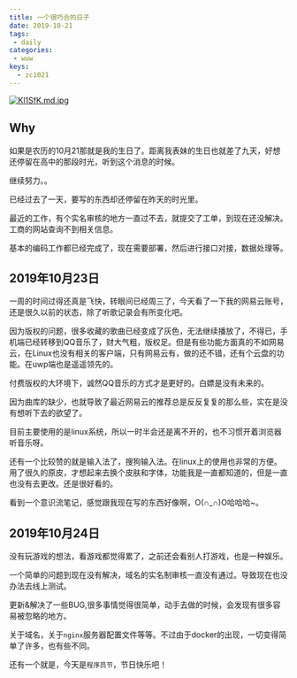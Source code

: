```yaml
---
title: 一个很巧合的日子
date: 2019-10-21
tags:
 - daily
categories:
 - wuw
keys:
  - zc1021
---
```


[![Kl1SfK.md.jpg](https://s2.ax1x.com/2019/10/21/Kl1SfK.md.jpg)](https://imgchr.com/i/Kl1SfK)

## Why

如果是农历的10月21那就是我的生日了。距离我表妹的生日也就差了九天，好想还停留在高中的那段时光，听到这个消息的时候。

继续努力。。

已经过去了一天，要写的东西却还停留在昨天的时光里。

最近的工作，有个实名审核的地方一直过不去，就提交了工单，到现在还没解决。工商的网站查询不到相关信息。

基本的编码工作都已经完成了，现在需要部署，然后进行接口对接，数据处理等。

## 2019年10月23日

一周的时间过得还真是飞快，转眼间已经周三了，今天看了一下我的网易云账号，还是很久以前的状态，除了听歌记录会有所变化吧。

因为版权的问题，很多收藏的歌曲已经变成了灰色，无法继续播放了，不得已，手机端已经转移到QQ音乐了，财大气粗，版权足。但是有些功能方面真的不如网易云，在Linux也没有相关的客户端，只有网易云有，做的还不错，还有个云盘的功能。在uwp端也是遥遥领先的。

付费版权的大环境下，诚然QQ音乐的方式才是更好的。白嫖是没有未来的。

因为曲库的缺少，也就导致了最近网易云的推荐总是反反复复的那么些，实在是没有想听下去的欲望了。

目前主要使用的是linux系统，所以一时半会还是离不开的，也不习惯开着浏览器听音乐呀。

还有一个比较赞的就是输入法了，搜狗输入法。在linux上的使用也非常的方便。用了很久的原皮，才想起来去换个皮肤和字体，功能我是一直都知道的，但是一直也没有去更改。还是很好看的。

看到一个意识流笔记，感觉跟我现在写的东西好像啊，O(∩_∩)O哈哈哈~。

## 2019年10月24日

没有玩游戏的想法，看游戏都觉得累了，之前还会看别人打游戏，也是一种娱乐。

一个简单的问题到现在没有解决，域名的实名制审核一直没有通过。导致现在也没办法去线上测试。

更新&解决了一些BUG,很多事情觉得很简单，动手去做的时候，会发现有很多容易被忽略的地方。

关于域名，关于`nginx`服务器配置文件等等。不过由于docker的出现，一切变得简单了许多，也有些不同。

还有一个就是，今天是`程序员节`，节日快乐吧！
